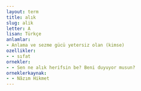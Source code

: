 ```yaml
---
layout: term
title: alık
slug: alik
letter: A
lisan: Türkçe
anlamlar:
- Anlama ve sezme gücü yetersiz olan (kimse)
ozellikler:
- - sıfat
ornekler:
- - Sen ne alık herifsin be? Beni duyuyor musun?
orneklerkaynak:
- - Nâzım Hikmet
---
```

